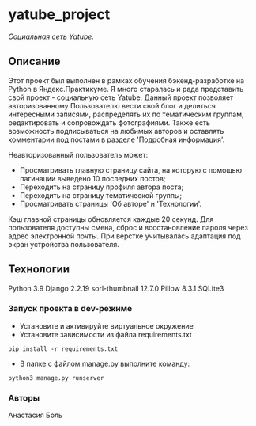 # yatube_project
*Социальная сеть Yatube.*


## Описание
Этот проект был выполнен в рамках обучения бэкенд-разработке на Python в Яндекс.Практикуме. Я много старалась и рада представить свой проект - социальную сеть Yatube.
Данный проект позволяет авторизованному Пользователю вести свой блог и делиться интересными записями, распределять их по тематическим группам, редактировать и сопровождать фотографиями. Также есть возможность подписываться на любимых авторов и оставлять комментарии под постами в разделе 'Подробная информация'.


Неавторизованный пользователь  может:
- Просматривать главную страницу сайта, на которую с помощью пагинации выведено 10 последних постов;
- Переходить на страницу профиля автора поста;
- Переходить на страницу тематической группы;
- Просматривать страницы 'Об авторе' и 'Технологии'.

Кэш главной страницы обновляется каждые 20 секунд. Для пользователя доступны смена, сброс и восстановление пароля через адрес электронной почты. При верстке учитывалась адаптация под экран устройства пользователя.

## Технологии
Python 3.9
Django 2.2.19
sorl-thumbnail 12.7.0
Pillow 8.3.1
SQLite3

### Запуск проекта в dev-режиме
- Установите и активируйте виртуальное окружение
- Установите зависимости из файла requirements.txt
```
pip install -r requirements.txt
``` 
- В папке с файлом manage.py выполните команду:
```
python3 manage.py runserver
```

### Авторы
Анастасия Боль
